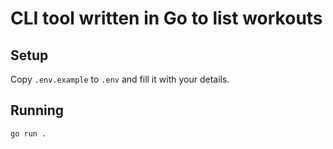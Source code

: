 # CLI tool written in Go to list workouts

## Setup

Copy `.env.example` to `.env` and fill it with your details.

## Running

```
go run .
```
